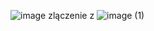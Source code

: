 ![image](https://github.com/user-attachments/assets/67b4abaf-420a-48db-8e3c-0797b3ad49ce)
zlączenie z 
![image (1)](https://github.com/user-attachments/assets/38845d37-2f12-4298-8440-c6cbc0f36874)
